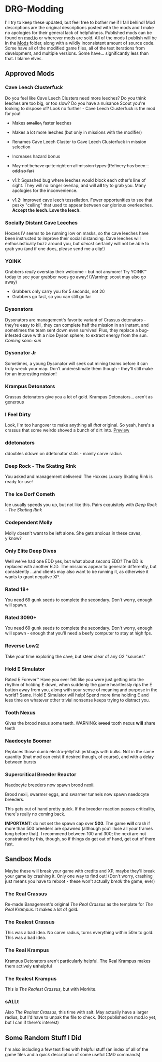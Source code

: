 # DRG-Modding
I'll try to keep these updated, but feel free to bother me if I fall behind! Mod descriptions are the original descriptions posted with the mods and I make no apologies for their general lack of helpfulness. Published mods can be found on [mod.io](https://mod.io/members/theinevitableluke) or wherever mods are sold. All of the mods I publish will be in the [Mods](https://github.com/TheInevitableLuke/DRG-Modding/Mods) folder, along with a wildly inconsistent amount of source code. Some have all of the modified game files, all of the test iterations from development, and multiple versions. Some have... significantly less than that. I blame elves.

## Approved Mods

### Cave Leech Clusterfuck
Do you feel like Cave Leech Clusters need more leeches? Do you think leeches are too big, or too slow? Do you have a nuisance Scout you're looking to dispose of? Look no further - Cave Leech Clusterfuck is the mod for you!
- Makes ~~smaller,~~ faster leeches
- Makes a lot more leeches (but only in missions with the modifier)
- Renames Cave Leech Cluster to Cave Leech Clusterfuck in mission selection
- Increases hazard bonus
- ~~May not behave quite right on all mission types (Refinery has been... odd so far)~~

- v1.1: Squashed bug where leeches would block each other's line of sight. They will no longer overlap, and will **all** try to grab you. Many apologies for the inconvenience.
- v1.2: Improved cave leech tessellation. Fewer opportunities to see that pesky "ceiling" that used to appear between our glorious overleeches. **Accept the leech. Love the leech.**

### Socially Distant Cave Leeches
Hoxxes IV seems to be running low on masks, so the cave leeches have been instructed to improve their social distancing. Cave leeches will enthusiastically buzz around you, but _almost_ certainly will not be able to grab you (and if one does, please send me a clip!)

### YOINK
Grabbers _really_ overstay their welcome - but not anymore! Try YOINK™️ today to see your grabber woes go away! (Warning: scout may also go away)
- Grabbers only carry you for 5 seconds, not 20
- Grabbers go fast, so you can still go far

### Dysonators
Dysonators are management's favorite variant of Crassus detonators - they're easy to kill, they can complete half the mission in an instant, and sometimes the team sent down even survives! Plus, they replace a bug-infested cave with a nice Dyson sphere, to extract energy from the sun. _Coming soon: sun_

### Dysonator Jr
Sometimes, a young Dysonator will seek out mining teams before it can truly wreck your map. Don't underestimate them though - they'll still make for an interesting mission!

### Krampus Detonators
Crassus detonators give you a lot of gold. Krampus Detonators... aren't as generous

### I Feel Dirty
Look, I'm too hungover to make anything all _that_ original. So yeah, here's a crassus that some weirdo shoved a bunch of dirt into. [Preview](https://www.youtube.com/watch?v=zs5RV4GW01U)

### ddetonators
ddoubles ddown on ddetonator stats - mainly carve radius

### Deep Rock - The Skating Rink
You asked and management delivered! The Hoxxes Luxury Skating Rink is ready for use!

### The Ice Dorf Cometh
Ice usually speeds you up, but not like this. Pairs exquisitely with _Deep Rock - The Skating Rink_

### Codependent Molly
Molly doesn't want to be left alone. She gets anxious in these caves, y'know?

### Only Elite Deep Dives
Well we've had one EDD yes, but what about _second_ EDD?
The DD is replaced with another EDD. The missions appear to generate differently, but consistently ...and clients may also want to be running it, as otherwise it wants to grant negative XP.

### Rated 18+
You need 69 gunk seeds to complete the secondary. Don't worry, enough will spawn.

### Rated 3090+
You need 69 gunk seeds to complete the secondary. Don't worry, enough will spawn - enough that you'll need a beefy computer to stay at high fps.

### Reverse Low2
Take your time exploring the cave, but steer clear of any O2 "sources"

### Hold E Simulator
Rated E Forever™️
Have you ever felt like you were just getting into the rhythm of holding E down, when suddenly the game heartlessly rips the E button away from you, along with your sense of meaning and purpose in the world? Same. Hold E Simulator will help! Spend more time holding E and less time on whatever other trivial nonsense keeps trying to distract you.

### Tooth Nexus
Gives the brood nexus some teeth.
WARNING: ~~brood~~ tooth nexus **will** share teeth

### Naedocyte Boomer
Replaces those dumb electro-jellyfish jerkbags with bulks. Not in the same quantity (that mod can exist if desired though, of course), and with a delay between bursts

### Supercritical Breeder Reactor
Naedocyte breeders now spawn brood nexii.

Brood nexii, swarmer eggs, and swarmer tunnels now spawn naedocyte breeders.

This gets out of hand pretty quick. If the breeder reaction passes criticality, there's really no coming back.

**IMPORTANT:** do not set the spawn cap over **500**. The game **will** crash if more than 500 breeders are spawned (although you'll lose all your frames long before that). I recommend between 100 and 300; the nexii are not constrained by this, though, so if things do get out of hand, get out of there fast.


## Sandbox Mods
Maybe these will break your game with credits and XP, maybe they'll break your game by crashing it. Only one way to find out! (Don't worry, crashing just means you have to reboot - these won't actually _break_ the game, ever)

### The Real Crassus
Re-made Banagement's original _The Real Crassus_ as the template for _The Real Krampus_. It makes a lot of gold.

### The Realest Crassus
This was a bad idea. No carve radius, turns everything within 50m to gold. This was a bad idea.

### The Real Krampus
Krampus Detonators aren't particularly helpful. The Real Krampus makes them actively **un**helpful

### The Realest Krampus
This is _The Realest Crassus_, but with Morkite.

### sALLt
Also _The Realest Crassus_, this time with salt. May actually have a larger radius, but I'd have to unpak the file to check. (Not published on mod.io yet, but I can if there's interest)

## Some Random Stuff I Did
I'm also including a few text files with helpful stuff (an index of all of the game files and a quick description of some useful CMD commands)